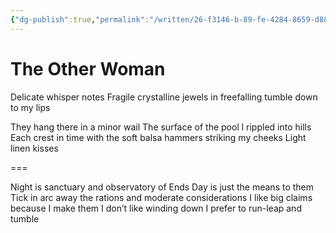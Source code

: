 ```yaml
---
{"dg-publish":true,"permalink":"/written/26-f3146-b-89-fe-4284-8659-d885-d4599-f86/","dgHomeLink":true,"dgPassFrontmatter":false}
---
```


# The Other Woman
Delicate whisper notes
Fragile crystalline jewels
in freefalling tumble
down to my lips

They hang there
in a minor wail
The surface of the pool
l rippled into hills
Each crest in time
with the soft balsa hammers
striking
my cheeks
Light linen kisses

===

Night is sanctuary and observatory of
Ends
Day is just the means to them
Tick in arc away the rations
and moderate considerations
I like big claims
because I make them
I don’t like winding down
I prefer to run-leap
and tumble